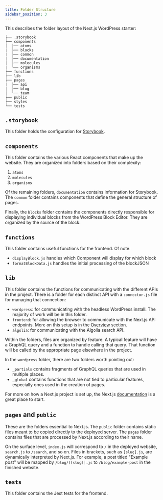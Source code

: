 ```yaml
---
title: Folder Structure
sidebar_position: 3
---
```


This describes the folder layout of the Next.js WordPress starter:

```text
├── .storybook
├── components
|  ├── atoms
|  ├── blocks
|  ├── common
|  ├── documentation
|  ├── molecules
|  └── organisms
├── functions
├── lib
├── pages
|  ├── api
|  ├── blog
|  └── team
├── public
├── styles
└── tests
```

## `.storybook`

This folder holds the configuration for [Storybook](/docs/storybook/index).

## `components`

This folder contains the various React components that make up the
website. They are organized into folders based on their complexity:

1. `atoms`
2. `molecules`
3. `organisms`

Of the remaining folders, `documentation` contains information for
Storybook. The `common` folder contains components that define the
general structure of pages.

Finally, the `blocks` folder contains the components directly
responsible for displaying individual blocks from the WordPress
Block Editor. They are organized by the source of the block.

## `functions`

This folder contains useful functions for the frontend. Of note:

- `displayBlock.js` handles which Component will display for which block
- `formatBlockData.js` handles the initial processing of the blockJSON

## `lib`

This folder contains the functions for communicating with the different
APIs in the project. There is a folder for each distinct API with a
`connector.js` file for managing that connection:

- `wordpress`: for communicating with the headless WordPress install. The
  majority of work will be in this folder.
- `frontend`: for allowing the browser to communicate with the Next.js API
  endpoints. More on this setup is in the [Overview][ov] section.
- `algolia`: for communicating with the Algolia search API.

[ov]: /docs/backend/index

Within the folders, files are organized by feature. A typical feature will
have a GraphQL query and a function to handle calling that query. That
function will be called by the appropriate page elsewhere in the project.

In the `wordpress` folder, there are two folders worth pointing out:

- `_partials` contains fragments of GraphQL queries that are used in
  multiple places.
- `_global` contains functions that are not tied to particular features,
  especially ones used in the creation of pages.

For more on how a Next.js project is set up, the Next.js [documentation](https://nextjs.org/docs/getting-started) is
a great place to start.

## `pages` and `public`

These are the folders essential to Next.js. The `public` folder contains
static files meant to be copied directly to the deployed server. The
`pages` folder contains files that are processed by Next.js according
to their name.

On the surface level, `index.js` will correspond to `/` in the deployed
website, `search.js` to `/search`, and so on. Files in brackets, such
as `[slug].js`, are dynamically interpreted by Next.js. For example,
a post titled "Example post" will be mapped by `/blog/[[slug]].js`
to `/blog/example-post` in the finished website.

## `tests`

This folder contains the Jest tests for the frontend.
